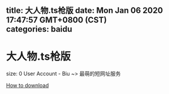 
title: 大人物.ts枪版
date: Mon Jan 06 2020 17:47:57 GMT+0800 (CST)    
categories: baidu
---

# 大人物.ts枪版
size: 0
 User Account - Biu ~> 最萌的短网址服务
 

[How to download](https://bpcam.bemobtrk.com/go/2ceec3aa-1ca2-46d6-b9ff-aaa5c184517c?jno=3855)